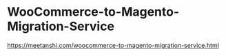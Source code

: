 # WooCommerce-to-Magento-Migration-Service
https://meetanshi.com/woocommerce-to-magento-migration-service.html

